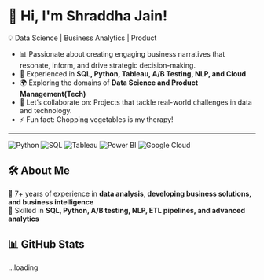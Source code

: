 # 👋 Hi, I'm Shraddha Jain!

  💡 Data Science | Business Analytics | Product
+ 📊 Passionate about creating engaging business narratives that resonate, inform, and drive strategic decision-making.
+ 🚀 Experienced in **SQL, Python, Tableau, A/B Testing, NLP, and Cloud**  
+ 🌍 Exploring the domains of **Data Science and Product Management(Tech)**
+ 👯 Let’s collaborate on: Projects that tackle real-world challenges in data and technology.
+ ⚡ Fun fact: Chopping vegetables is my therapy!

---
![Python](https://img.shields.io/badge/-Python-3776AB?style=flat&logo=python&logoColor=white)
![SQL](https://img.shields.io/badge/-SQL-CC2927?style=flat&logo=postgresql&logoColor=white)
![Tableau](https://img.shields.io/badge/-Tableau-E97627?style=flat&logo=tableau&logoColor=white)
![Power BI](https://img.shields.io/badge/-Power%20BI-F2C811?style=flat&logo=powerbi&logoColor=black)
![Google Cloud](https://img.shields.io/badge/-Google%20Cloud-4285F4?style=flat&logo=google-cloud&logoColor=white)

## 🛠 About Me
🔹 7+ years of experience in **data analysis, developing business solutions, and business intelligence**  
🔹 Skilled in **SQL, Python, A/B testing, NLP, ETL pipelines, and advanced analytics**

## 📊 GitHub Stats
...loading
